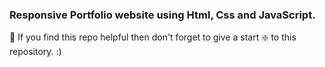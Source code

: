 ### Responsive Portfolio website using Html, Css and JavaScript.




🙏 If you find this repo helpful then don't forget to give a start ❇️  to this repository. :)

